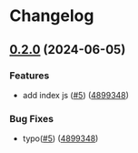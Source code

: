 # Changelog

## [0.2.0](https://github.com/kurihara-test/xx-poc/compare/v0.1.0...v0.2.0) (2024-06-05)


### Features

* add index js ([#5](https://github.com/kurihara-test/xx-poc/issues/5)) ([4899348](https://github.com/kurihara-test/xx-poc/commit/4899348ff565e26baaf0c516abe510dfa2589736))


### Bug Fixes

* typo([#5](https://github.com/kurihara-test/xx-poc/issues/5)) ([4899348](https://github.com/kurihara-test/xx-poc/commit/4899348ff565e26baaf0c516abe510dfa2589736))
